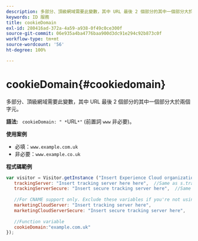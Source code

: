 ```yaml
---
description: 多部分、頂級網域需要此變數，其中 URL 最後 2 個部分的其中一個部分大於兩個字元。
keywords: ID 服務
title: cookieDomain
exl-id: 280416ad-372a-4a59-a938-0f49c0ce300f
source-git-commit: 06e935a4ba4776baa900d3dc91e294c92b873c0f
workflow-type: tm+mt
source-wordcount: '56'
ht-degree: 100%

---
```


# cookieDomain{#cookiedomain}

多部分、頂級網域需要此變數，其中 URL 最後 2 個部分的其中一個部分大於兩個字元。

**語法:** ` cookieDomain: " *`URL`*"` (前置詞 `www` 非必要)。

**使用案例**

* 必填：`www.example.com.uk`
* 非必要：`www.example.co.uk`

**程式碼範例**

```js
var visitor = Visitor.getInstance ("Insert Experience Cloud organization ID here",{ 
   trackingServer: "Insert tracking server here here",  //Same as s.trackingServer 
   trackingServerSecure: "Insert secure tracking server here",  //Same as s.trackingServerSecure 
 
   //For CNAME support only. Exclude these variables if you're not using CNAME 
   marketingCloudServer: "Insert tracking server here", 
   marketingCloudServerSecure: "Insert secure tracking server here", 
 
   //Function variable 
   cookieDomain:"example.com.uk" 
});
```
